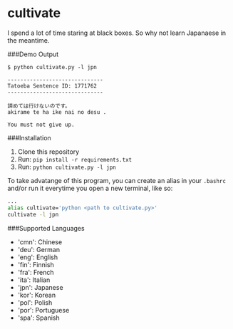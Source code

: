 cultivate
=========

I spend a lot of time staring at black boxes.
So why not learn Japanaese in the meantime.

###Demo Output
```
$ python cultivate.py -l jpn

------------------------------
Tatoeba Sentence ID: 1771762
------------------------------

諦めては行けないのです。
akirame te ha ike nai no desu .

You must not give up.

```

###Installation
1. Clone this repository
2. Run: `pip install -r requirements.txt`
3. Run: `python cultivate.py -l jpn`

To take advatange of this program, you can create an alias in
your `.bashrc` and/or run it everytime you open a new terminal, like so:

```bash
...
alias cultivate='python <path to cultivate.py>'
cultivate -l jpn
```

###Supported Languages
- 'cmn': Chinese
- 'deu': German
- 'eng': English
- 'fin': Finnish
- 'fra': French
- 'ita': Italian
- 'jpn': Japanese
- 'kor': Korean
- 'pol': Polish
- 'por': Portuguese
- 'spa': Spanish
